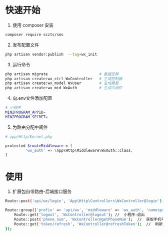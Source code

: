 # 快速开始
1. 使用 composer 安装
```bash
composer require sczts/sms
```
2. 发布配置文件
```bash
php artisan vendor:publish  --tag=wx_init
```
3. 运行命令
``` bash
php artisan migrate                       # 数据迁移
php artisan create:wx_ctrl WxController   # 生成控制器
php artisan create:wx_model WxUser        # 生成模型
php artisan create:wx_mid WxAuth          # 生成中间件
```
4. 向.env文件添加配置
```bash
# 小程序
MINIPROGRAM_APPID=
MINIPROGRAM_SECRET=
```
5. 为路由分配中间件
```bash
# app/Http/Kernel.php

protected $routeMiddleware = [
         'wx_auth' => \App\Http\Middleware\WxAuth::class,
]
```

# 使用
1. 扩展包自带路由-后端接口服务
``` bash
Route::post('api/wx/login', 'App\Http\Controllers\WxController@login');  //  登陆

Route::group(['prefix' => 'api/wx', 'middleware' => 'wx_auth', 'namespace' => 'App\Http\Controllers'], function () {
    Route::get('logout', 'WxController@logout'); //  小程序-退出
    Route::post('phone_num', 'WxController@getPhoneNum');  //  获取手机号
    Route::get('token/refresh', 'WxController@refreshToken');  //  刷新token
});
```